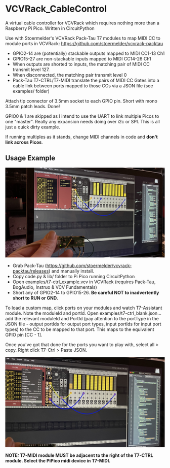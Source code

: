# VCVRack_CableControl
A virtual cable controller for VCVRack which requires nothing more than a Raspberry Pi Pico. Written in CircuitPython

Use with Stoermelder's VCVRack Pack-Tau T7 modules to map MIDI CC to module ports in VCVRack: https://github.com/stoermelder/vcvrack-packtau

* GPIO2-14 are (potentially) stackable outputs mapped to MIDI CC1-13 Ch1
* GPIO15-27 are non-stackable inputs mapped to MIDI CC14-26 Ch1
* When outputs are shorted to inputs, the matching pair of MIDI CC transmit
level 127.
* When disconnected, the matching pair transmit level 0
* Pack-Tau T7-CTRL/T7-MIDI translate the pairs of MIDI CC Gates into a cable link between ports mapped to those CCs via a JSON file (see examples/ folder)

Attach tip connector of 3.5mm socket to each GPIO pin. Short with mono 3.5mm patch leads. Done!

GPIO0 & 1 are skipped as I intend to use the UART to link multiple Picos to one "master". Really any expansion needs doing over i2c or SPI. This is all just a quick dirty example.

If running multiples as it stands, change MIDI channels in code and **don't link across Picos**.

## Usage Example

![Image of PiPico with screenshot of VCV Rack Example](https://github.com/PatchworkBoy/VCVRack_CableControl/raw/main/media/demo.jpg)

* Grab Pack-Tau (https://github.com/stoermelder/vcvrack-packtau/releases) and manually install.
* Copy code.py & lib/ folder to Pi Pico running CircuitPython
* Open examples/t7-ctrl_example.vcv in VCVRack (requires Pack-Tau, BogAudio, Instruo & VCV Fundamentals)
* Short any of GPIO2-14 to GPIO15-26. **Be careful NOT to inadvertently short to RUN or GND.**

To load a custom map, click ports on your modules and watch T7-Assistant module. Note the moduleId and portId. Open examples/t7-ctrl_blank.json... add the relevant moduleId and PortId (pay attention to the portType in the JSON file - output portIds for output port types, input portIds for input port types) to the CC to be mapped to that port. This maps to the equivalent GPIO pin [CC - 1].

Once you've got that done for the ports you want to play with, select all > copy. Right click T7-Ctrl > Paste JSON. 

![Context Menu of T7-CTRL](https://github.com/PatchworkBoy/VCVRack_CableControl/raw/main/media/copy_paste_json.jpg)

**NOTE: T7-MIDI module MUST be adjacent to the right of the T7-CTRL module. Select the PiPico midi device in T7-MIDI.**
